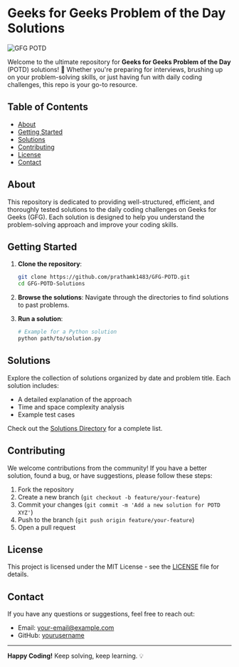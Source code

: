 # Geeks for Geeks Problem of the Day Solutions

![GFG POTD](https://img.shields.io/badge/GeeksforGeeks-POTD-brightgreen)

Welcome to the ultimate repository for **Geeks for Geeks Problem of the Day** (POTD) solutions! 🚀 Whether you're preparing for interviews, brushing up on your problem-solving skills, or just having fun with daily coding challenges, this repo is your go-to resource.

## Table of Contents

- [About](#about)
- [Getting Started](#getting-started)
- [Solutions](#solutions)
- [Contributing](#contributing)
- [License](#license)
- [Contact](#contact)

## About

This repository is dedicated to providing well-structured, efficient, and thoroughly tested solutions to the daily coding challenges on Geeks for Geeks (GFG). Each solution is designed to help you understand the problem-solving approach and improve your coding skills.

## Getting Started

1. **Clone the repository**:
    ```bash
    git clone https://github.com/prathamk1483/GFG-POTD.git
    cd GFG-POTD-Solutions
    ```

2. **Browse the solutions**: Navigate through the directories to find solutions to past problems.

3. **Run a solution**:
    ```bash
    # Example for a Python solution
    python path/to/solution.py
    ```

## Solutions

Explore the collection of solutions organized by date and problem title. Each solution includes:
- A detailed explanation of the approach
- Time and space complexity analysis
- Example test cases

Check out the [Solutions Directory](./solutions) for a complete list.

## Contributing

We welcome contributions from the community! If you have a better solution, found a bug, or have suggestions, please follow these steps:

1. Fork the repository
2. Create a new branch (`git checkout -b feature/your-feature`)
3. Commit your changes (`git commit -m 'Add a new solution for POTD XYZ'`)
4. Push to the branch (`git push origin feature/your-feature`)
5. Open a pull request

## License

This project is licensed under the MIT License - see the [LICENSE](LICENSE) file for details.

## Contact

If you have any questions or suggestions, feel free to reach out:

- Email: [your-email@example.com](mailto:kubetkarpratham14@gmail.com)
- GitHub: [yourusername](https://github.com/prathamk1483)

---

**Happy Coding!** Keep solving, keep learning. 💡
